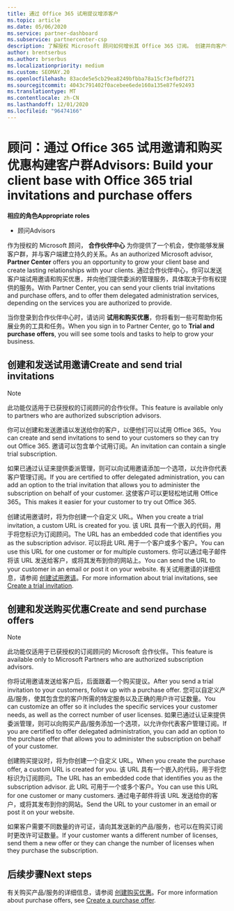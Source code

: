 ```yaml
---
title: 通过 Office 365 试用提议增添客户
ms.topic: article
ms.date: 05/06/2020
ms.service: partner-dashboard
ms.subservice: partnercenter-csp
description: 了解授权 Microsoft 顾问如何增长其 Office 365 订阅。 创建并向客户端发送 Office 365 试用邀请和购买优惠。
author: brentserbus
ms.author: brserbus
ms.localizationpriority: medium
ms.custom: SEOMAY.20
ms.openlocfilehash: 83acde5e5cb29ea8249bfbba78a15cf3efbdf271
ms.sourcegitcommit: 4043c791402f0acebee6ede160a135e87fe92493
ms.translationtype: MT
ms.contentlocale: zh-CN
ms.lasthandoff: 12/01/2020
ms.locfileid: "96474166"
---
```

# <a name="advisors-build-your-client-base-with-office-365-trial-invitations-and-purchase-offers"></a><span data-ttu-id="cc738-104">顾问：通过 Office 365 试用邀请和购买优惠构建客户群</span><span class="sxs-lookup"><span data-stu-id="cc738-104">Advisors: Build your client base with Office 365 trial invitations and purchase offers</span></span>


<span data-ttu-id="cc738-105">**相应的角色**</span><span class="sxs-lookup"><span data-stu-id="cc738-105">**Appropriate roles**</span></span>

- <span data-ttu-id="cc738-106">顾问</span><span class="sxs-lookup"><span data-stu-id="cc738-106">Advisors</span></span>


<span data-ttu-id="cc738-107">作为授权的 Microsoft 顾问， **合作伙伴中心** 为你提供了一个机会，使你能够发展客户群，并与客户端建立持久的关系。</span><span class="sxs-lookup"><span data-stu-id="cc738-107">As an authorized Microsoft advisor, **Partner Center** offers you an opportunity to grow your client base and create lasting relationships with your clients.</span></span> <span data-ttu-id="cc738-108">通过合作伙伴中心，你可以发送客户端试用邀请和购买优惠，并向他们提供委派的管理服务，具体取决于你有权提供的服务。</span><span class="sxs-lookup"><span data-stu-id="cc738-108">With Partner Center, you can send your clients trial invitations and purchase offers, and to offer them delegated administration services, depending on the services you are authorized to provide.</span></span>

<span data-ttu-id="cc738-109">当你登录到合作伙伴中心时，请访问 **试用和购买优惠**，你将看到一些可帮助你拓展业务的工具和任务。</span><span class="sxs-lookup"><span data-stu-id="cc738-109">When you sign in to Partner Center, go to **Trial and purchase offers**, you will see some tools and tasks to help to grow your business.</span></span>

## <a name="create-and-send-trial-invitations"></a><span data-ttu-id="cc738-110">创建和发送试用邀请</span><span class="sxs-lookup"><span data-stu-id="cc738-110">Create and send trial invitations</span></span>

> [!NOTE]
> <span data-ttu-id="cc738-111">此功能仅适用于已获授权的订阅顾问的合作伙伴。</span><span class="sxs-lookup"><span data-stu-id="cc738-111">This feature is available only to partners who are authorized subscription advisors.</span></span>

<span data-ttu-id="cc738-112">你可以创建和发送邀请以发送给你的客户，以便他们可以试用 Office 365。</span><span class="sxs-lookup"><span data-stu-id="cc738-112">You can create and send invitations to send to your customers so they can try out Office 365.</span></span> <span data-ttu-id="cc738-113">邀请可以包含单个试用订阅。</span><span class="sxs-lookup"><span data-stu-id="cc738-113">An invitation can contain a single trial subscription.</span></span>

<span data-ttu-id="cc738-114">如果已通过认证来提供委派管理，则可以向试用邀请添加一个选项，以允许你代表客户管理订阅。</span><span class="sxs-lookup"><span data-stu-id="cc738-114">If you are certified to offer delegated administration, you can add an option to the trial invitation that allows you to administer the subscription on behalf of your customer.</span></span> <span data-ttu-id="cc738-115">这使客户可以更轻松地试用 Office 365。</span><span class="sxs-lookup"><span data-stu-id="cc738-115">This makes it easier for your customer to try out Office 365.</span></span>

<span data-ttu-id="cc738-116">创建试用邀请时，将为你创建一个自定义 URL。</span><span class="sxs-lookup"><span data-stu-id="cc738-116">When you create a trial invitation, a custom URL is created for you.</span></span> <span data-ttu-id="cc738-117">该 URL 具有一个嵌入的代码，用于将您标识为订阅顾问。</span><span class="sxs-lookup"><span data-stu-id="cc738-117">The URL has an embedded code that identifies you as the subscription advisor.</span></span> <span data-ttu-id="cc738-118">可以将此 URL 用于一个客户或多个客户。</span><span class="sxs-lookup"><span data-stu-id="cc738-118">You can use this URL for one customer or for multiple customers.</span></span> <span data-ttu-id="cc738-119">你可以通过电子邮件将该 URL 发送给客户，或将其发布到你的网站上。</span><span class="sxs-lookup"><span data-stu-id="cc738-119">You can send the URL to your customer in an email or post it on your website.</span></span>
<span data-ttu-id="cc738-120">有关试用邀请的详细信息，请参阅 [创建试用邀请](advisors-create-a-trial-invitation.md)。</span><span class="sxs-lookup"><span data-stu-id="cc738-120">For more information about trial invitations, see [Create a trial invitation](advisors-create-a-trial-invitation.md).</span></span>

## <a name="create-and-send-purchase-offers"></a><span data-ttu-id="cc738-121">创建和发送购买优惠</span><span class="sxs-lookup"><span data-stu-id="cc738-121">Create and send purchase offers</span></span>

> [!NOTE]
> <span data-ttu-id="cc738-122">此功能仅适用于已获授权的订阅顾问的 Microsoft 合作伙伴。</span><span class="sxs-lookup"><span data-stu-id="cc738-122">This feature is available only to Microsoft Partners who are authorized subscription advisors.</span></span>

<span data-ttu-id="cc738-123">你将试用邀请发送给客户后，后面跟着一个购买提议。</span><span class="sxs-lookup"><span data-stu-id="cc738-123">After you send a trial invitation to your customers, follow up with a purchase offer.</span></span> <span data-ttu-id="cc738-124">您可以自定义产品/服务，使其包含您的客户所需的特定服务以及正确的用户许可证数量。</span><span class="sxs-lookup"><span data-stu-id="cc738-124">You can customize an offer so it includes the specific services your customer needs, as well as the correct number of user licenses.</span></span> <span data-ttu-id="cc738-125">如果已通过认证来提供委派管理，则可以向购买产品/服务添加一个选项，以允许你代表客户管理订阅。</span><span class="sxs-lookup"><span data-stu-id="cc738-125">If you are certified to offer delegated administration, you can add an option to the purchase offer that allows you to administer the subscription on behalf of your customer.</span></span>

<span data-ttu-id="cc738-126">创建购买提议时，将为你创建一个自定义 URL。</span><span class="sxs-lookup"><span data-stu-id="cc738-126">When you create the purchase offer, a custom URL is created for you.</span></span> <span data-ttu-id="cc738-127">该 URL 具有一个嵌入的代码，用于将您标识为订阅顾问。</span><span class="sxs-lookup"><span data-stu-id="cc738-127">The URL has an embedded code that identifies you as the subscription advisor.</span></span> <span data-ttu-id="cc738-128">此 URL 可用于一个或多个客户。</span><span class="sxs-lookup"><span data-stu-id="cc738-128">You can use this URL for one customer or many customers.</span></span> <span data-ttu-id="cc738-129">通过电子邮件将该 URL 发送给你的客户，或将其发布到你的网站。</span><span class="sxs-lookup"><span data-stu-id="cc738-129">Send the URL to your customer in an email or post it on your website.</span></span>

<span data-ttu-id="cc738-130">如果客户需要不同数量的许可证，请向其发送新的产品/服务，也可以在购买订阅时更改许可证数量。</span><span class="sxs-lookup"><span data-stu-id="cc738-130">If your customer wants a different number of licenses, send them a new offer or they can change the number of licenses when they purchase the subscription.</span></span>

## <a name="next-steps"></a><span data-ttu-id="cc738-131">后续步骤</span><span class="sxs-lookup"><span data-stu-id="cc738-131">Next steps</span></span>

<span data-ttu-id="cc738-132">有关购买产品/服务的详细信息，请参阅 [创建购买优惠](advisor-create-a-purchase-offer.md)。</span><span class="sxs-lookup"><span data-stu-id="cc738-132">For more information about purchase offers, see [Create a purchase offer](advisor-create-a-purchase-offer.md).</span></span>
